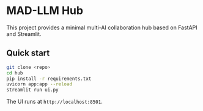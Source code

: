 # MAD-LLM Hub

This project provides a minimal multi-AI collaboration hub based on FastAPI and Streamlit.

## Quick start

```bash
git clone <repo>
cd hub
pip install -r requirements.txt
uvicorn app:app --reload
streamlit run ui.py
```

The UI runs at `http://localhost:8501`.
